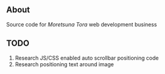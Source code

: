 ## About
Source code for *Moretsuna Tora* web development business

## TODO
1. Research JS/CSS enabled auto scrollbar positioning code
2. Research positioning text around image 
